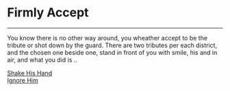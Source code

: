 # Firmly Accept
---
You know there is no other way around, you wheather accept to be the tribute or shot down by the guard. There are two tributes per each district, and the chosen one beside one, stand in front of you with smile, his and in air, and what you did is ..

[Shake His Hand](accept-friend.md)  
[Ignore Him](deny-friend.md)  